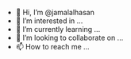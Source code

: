 - 👋 Hi, I’m @jamalalhasan
- 👀 I’m interested in ...
- 🌱 I’m currently learning ...
- 💞️ I’m looking to collaborate on ...
- 📫 How to reach me ...

<!---
jamalalhasan/jamalalhasan is a ✨ special ✨ repository because its `README.md` (this file) appears on your GitHub profile.
You can click the Preview link to take a look at your changes.
--->

